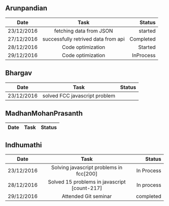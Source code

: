 ## Arunpandian

| Date        | Task           | Status  |
| ------------- |:-------------:| -----:|
| 23/12/2016      | fetching data from JSON | started |
| 27/12/2016      | successfully retrived data from api      |   Completed |
| 28/12/2016      | Code optimization      | Started |
| 29/12/2016      | Code optimization      | InProcess |


## Bhargav

| Date        | Task           | Status  |
| ------------- |:-------------:| -----:|
|  23/12/2016 |solved FCC javascript problem|        |
## MadhanMohanPrasanth

| Date        | Task           | Status  |
| ------------- |:-------------:| -----:|


## Indhumathi

| Date        | Task           | Status  |
| ------------- |:-------------:| -----:|
|23/12/2016|Solving javascript problems in fcc[200]| In Process |
|28/12/2016 | Solved 15 problems in javascript [count-217]| In process| 
|29/12/2016 |Attended Git seminar|completed| 
